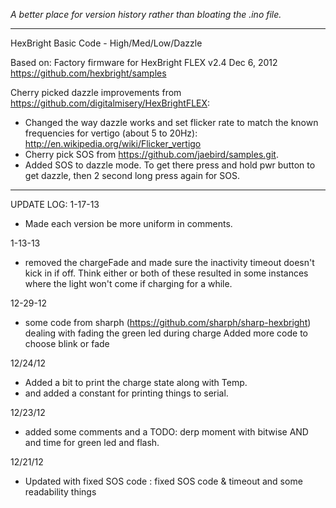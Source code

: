_A better place for version history rather than bloating the .ino file._

--- 
HexBright Basic Code - High/Med/Low/Dazzle
  
Based on:
Factory firmware for HexBright FLEX v2.4  Dec 6, 2012
https://github.com/hexbright/samples
  
Cherry picked dazzle improvements from https://github.com/digitalmisery/HexBrightFLEX:
- Changed the way dazzle works and set flicker rate to match the known frequencies for vertigo (about 5 to 20Hz): http://en.wikipedia.org/wiki/Flicker_vertigo
- Cherry pick SOS from https://github.com/jaebird/samples.git.
- Added SOS to dazzle mode. To get there press and hold pwr button to get dazzle, then 2 second long press again for SOS.

---
UPDATE LOG:
1-17-13
- Made each version be more uniform in comments.

1-13-13
- removed the chargeFade and made sure the inactivity timeout doesn't kick in if off. Think either or both of these resulted in some instances where the light won't come if charging for a while.

12-29-12
- some code from sharph (https://github.com/sharph/sharp-hexbright) dealing with fading the green led during charge
Added more code to choose blink or fade

12/24/12
- Added a bit to print the charge state along with Temp.
- and added a constant for printing things to serial.

12/23/12
- added some comments and a TODO: derp moment with bitwise AND and time for green led and flash.

12/21/12
- Updated with fixed SOS code : fixed SOS code & timeout and some readability things
